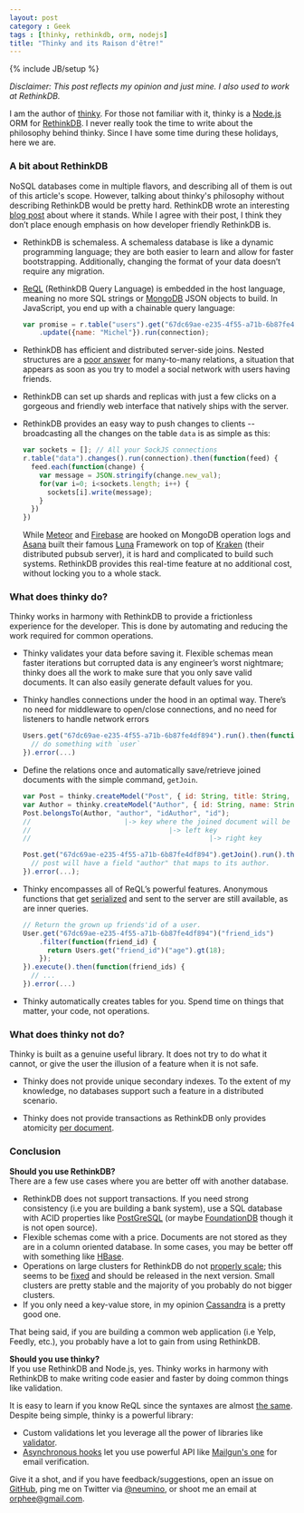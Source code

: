 ```yaml
---
layout: post
category : Geek
tags : [thinky, rethinkdb, orm, nodejs]
title: "Thinky and its Raison d'être!"
---
```

{% include JB/setup %}

*Disclaimer: This post reflects my opinion and just mine. I also used to work at RethinkDB.*

I am the author of [thinky](https://thinky.io). For those not familiar with it,
thinky is a [Node.js](https://nodejs.org) ORM for [RethinkDB](http://rethinkdb.com).
I never really took the time to write about the philosophy behind thinky. Since I
have some time during these holidays, here we are.

### A bit about RethinkDB

NoSQL databases come in multiple flavors, and describing all of them is out of
this article's scope. However, talking about thinky's philosophy without
describing RethinkDB would be pretty hard. RethinkDB wrote an interesting
[blog post](http://www.rethinkdb.com/blog/mongodb-biased-comparison/) about
where it stands. While I agree with their post, I think they don’t place
enough emphasis on how developer friendly RethinkDB is.

- RethinkDB is schemaless. A schemaless database is like a dynamic programming
language; they are both easier to learn and allow for faster bootstrapping.
Additionally, changing the format of your data doesn’t require any migration.

- [ReQL](http://rethinkdb.com/docs/introduction-to-reql/) (RethinkDB Query
Language) is embedded in the host language, meaning no more SQL strings or
[MongoDB](https://www.mongodb.org/) JSON objects to build. In JavaScript, you
end up with a chainable query language:

    ```js
    var promise = r.table("users").get("67dc69ae-e235-4f55-a71b-6b87fe4df894")
        .update({name: "Michel"}).run(connection);
    ```

- RethinkDB has efficient and distributed server-side joins. Nested structures
are a [poor answer](http://www.sarahmei.com/blog/2013/11/11/why-you-should-never-use-mongodb/)
for many-to-many relations, a situation that appears as soon as you try to
model a social network with users having friends.

- RethinkDB can set up shards and replicas with just a few clicks on a gorgeous and
friendly web interface that natively ships with the server.

- RethinkDB provides an easy way to push changes to clients -- broadcasting all the
changes on the table `data` is as simple as this:

    ```js
    var sockets = []; // All your SockJS connections
    r.table("data").changes().run(connection).then(function(feed) {
      feed.each(function(change) {
        var message = JSON.stringify(change.new_val);
        for(var i=0; i<sockets.length; i++) {
          sockets[i].write(message);
        }
      })
    })
    ```

    While [Meteor](https://www.meteor.com/) and [Firebase](https://www.firebase.com/)
    are hooked on MongoDB operation logs and [Asana](https://asana.com) built
    their famous [Luna](https://asana.com/luna) Framework on top of [Kraken](https://github.com/Asana/kraken)
    (their distributed pubsub server), it is hard and complicated to build such
    systems. RethinkDB provides this real-time feature at no additional cost,
    without locking you to a whole stack.

### What does thinky do?

Thinky works in harmony with RethinkDB to provide a frictionless experience
for the developer. This is done by automating and reducing the work required
for common operations.


- Thinky validates your data before saving it. Flexible schemas mean faster
iterations but corrupted data is any engineer’s worst nightmare; thinky does
all the work to make sure that you only save valid documents. It can also
easily generate default values for you.

- Thinky handles connections under the hood in an optimal way. There’s no need
for middleware to open/close connections, and no need for listeners to handle
network errors

    ```js
    Users.get("67dc69ae-e235-4f55-a71b-6b87fe4df894").run().then(function(user) {
      // do something with `user`
    }).error(...)
    ```

- Define the relations once and automatically save/retrieve joined documents with
the simple command, `getJoin`.

    ```js
    var Post = thinky.createModel("Post", { id: String, title: String, content: String, idAuthor: String }); 
    var Author = thinky.createModel("Author", { id: String, name: String });
    Post.belongsTo(Author, "author", "idAuthor", "id");
    //                       |-> key where the joined document will be stored
    //                                  |-> left key
    //                                            |-> right key

    Post.get("67dc69ae-e235-4f55-a71b-6b87fe4df894").getJoin().run().then(function(post) {
      // post will have a field "author" that maps to its author.
    }).error(...);
    ```

- Thinky encompasses all of ReQL’s powerful features. Anonymous functions that
get [serialized](http://rethinkdb.com/blog/lambda-functions/) and sent to the
server are still available, as are inner queries.

    ```js
    // Return the grown up friends'id of a user.
    User.get("67dc69ae-e235-4f55-a71b-6b87fe4df894")("friend_ids")
        .filter(function(friend_id) {
          return Users.get("friend_id")("age").gt(18);
        });
    }).execute().then(function(friend_ids) {
      // ...
    }).error(...)
    ```

- Thinky automatically creates tables for you. Spend time on things that matter, your code,
not operations.


### What does thinky not do?

Thinky is built as a genuine useful library. It does not try to do
what it cannot, or give the user the illusion of a feature when it is
not safe.

- Thinky does not provide unique secondary indexes. To the extent of my
knowledge, no databases support such a feature in a distributed scenario. 

- Thinky does not provide transactions as RethinkDB only provides atomicity
[per document](http://rethinkdb.com/docs/architecture/#how-does-the-atomicity-model-work).


### Conclusion

**Should you use RethinkDB?**   
There are a few use cases where you are better off with another database.

- RethinkDB does not support transactions. If you need strong consistency (i.e you
are building a bank system), use a SQL database with ACID properties like [PostGreSQL](http://www.postgresql.org/)
(or maybe [FoundationDB](https://foundationdb.org) though it is not open source).
- Flexible schemas come with a price. Documents are not stored as they are in a
column oriented database. In some cases, you may be better off with something
like [HBase](http://hbase.apache.org/).
- Operations on large clusters for RethinkDB do not [properly scale](http://rethinkdb.com/stability/);
this seems to be [fixed](https://github.com/rethinkdb/rethinkdb/issues/3198)
and should be released in the next version. Small clusters are pretty stable and
the majority of you probably do not bigger clusters.
- If you only need a key-value store, in my opinion [Cassandra](http://cassandra.apache.org/)
is a pretty good one.

That being said, if you are building a common web application (i.e Yelp, Feedly, etc.),
you probably have a lot to gain from using RethinkDB.

**Should you use thinky?**  
If you use RethinkDB and Node.js, yes. Thinky works in harmony with RethinkDB
to make writing code easier and faster by doing common things like validation. 

It is easy to learn if you know ReQL since the syntaxes are almost [the same](https://github.com/neumino/thinky/blob/3b4aa9d0fc120c5d99b438328204a3acfa799d1a/lib/query.js#L375).
Despite being simple, thinky is a powerful library:

- Custom validations let you leverage all the power
of libraries like [validator](https://github.com/chriso/validator.js).
- [Asynchronous hooks](http://thinky.io/documentation/api/model/#pre) let you use powerful
API like [Mailgun's one](http://documentation.mailgun.com/api-email-validation.html#email-validation)
for email verification.

Give it a shot, and if you have feedback/suggestions, open an issue on [GitHub](https://github.com/neumino/thinky/issues/new),
ping me on Twitter via [@neumino](https://twitter.com/neumino),
or shoot me an email at [orphee@gmail.com](mailto:orphee@gmai.com).
